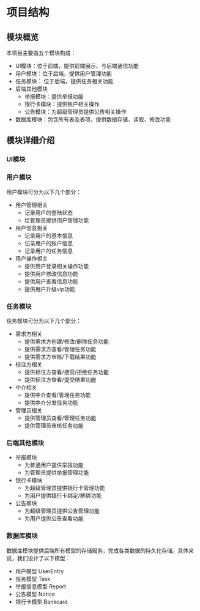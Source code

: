 # 项目结构
## 模块概览
本项目主要由五个模块构成：
* UI模块：位于前端，提供前端展示、与后端通信功能
* 用户模块：位于后端，提供用户管理功能
* 任务模块： 位于后端，提供任务相关功能
* 后端其他模块
    * 举报模块：提供举报功能
    * 银行卡模块：提供账户相关操作
    * 公告模块：为超级管理员提供公告相关操作
* 数据库模块：包含所有表及表项，提供数据存储、读取、修改功能
## 模块详细介绍
### UI模块
### 用户模块
用户模块可分为以下几个部分：
* 用户管理相关
    * 记录用户的登陆状态
    * 给管理员提供用户管理功能
* 用户信息相关
    * 记录用户的基本信息
    * 记录用户的账户信息
    * 记录用户的任务信息
* 用户操作相关
    * 提供用户登录相关操作功能
    * 提供用户修改信息功能
    * 提供用户查看信息功能
    * 提供用户升级vip功能

### 任务模块
任务模块可分为以下几个部分：
* 需求方相关
    * 提供需求方创建/修改/删除任务功能
    * 提供需求方查看/管理任务功能
    * 提供需求方审核/下载结果功能
* 标注方相关
    * 提供标注方查看/接受/拒绝任务功能
    * 提供标注方查看/提交结果功能
* 中介相关
    * 提供中介查看/管理任务功能
    * 提供中介分发任务功能
* 管理员相关
    * 提供管理员查看/管理任务功能
    * 提供管理员审核任务功能

### 后端其他模块
* 举报模块
    * 为普通用户提供举报功能
    * 为管理员提供举报管理功能
* 银行卡模块
    * 为超级管理员提供银行卡管理功能
    * 为用户提供银行卡绑定/解绑功能
* 公告模块
    * 为超级管理员提供公告管理功能
    * 为用户提供公告查看功能
  
### 数据库模块
数据库模块提供后端所有模型的存储服务，完成各类数据的持久化存储。具体来说，我们设计了以下模型：
* 用户模型 UserEntry
* 任务模型 Task
* 举报信息模型 Report
* 公告模型 Notice
* 银行卡模型 Bankcard
